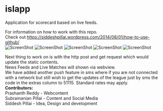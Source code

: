islapp
======
Application for scorecard based on live feeds. 

For information on how to work with this repo.<br>
Check out https://siddeshpillai.wordpress.com/2014/08/01/how-to-use-github/ <br>
![ScreenShot](https://github.com/sidd4698/islapp/blob/master/AllFixtures.png)
![ScreenShot](https://github.com/sidd4698/islapp/blob/master/LeagueTable.png)
![ScreenShot](https://github.com/sidd4698/islapp/blob/master/NavigationSidebar.png)
![ScreenShot](https://github.com/sidd4698/islapp/blob/master/Settings.png)
![ScreenShot](https://github.com/sidd4698/islapp/blob/master/Feedback.png)
<br>

Next thing to work on is with the http post and get request which would update the static contents.<br>
News Feeds and Live Matches will shown via webview.<br>
We have added another push feature in sms where if you are not connected with a network but still wish to get the updates of the league just by sms the code in the extras column to 51115. Standard rates may apply.<br>
<b>Contributors:</b> <br>
Prashanth Reddy - Webcontent<br>
Subramanian Pillai - Content and Social Media<br>
Siddesh Pillai - Idea, Design and development
